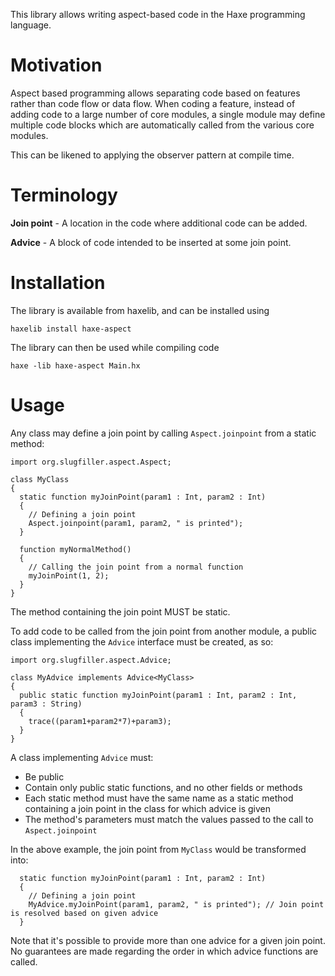 This library allows writing aspect-based code in the Haxe programming language.

# Motivation #

Aspect based programming allows separating code based on features rather than code flow or data flow. When coding a feature, instead of adding code to a large number of core modules, a single module may define multiple code blocks which are automatically called from the various core modules.

This can be likened to applying the observer pattern at compile time.

# Terminology #

**Join point** - A location in the code where additional code can be added.

**Advice** - A block of code intended to be inserted at some join point.

# Installation #

The library is available from haxelib, and can be installed using
```
haxelib install haxe-aspect
```

The library can then be used while compiling code
```
haxe -lib haxe-aspect Main.hx
```

# Usage #

Any class may define a join point by calling `Aspect.joinpoint` from a static method:
```
import org.slugfiller.aspect.Aspect;

class MyClass
{
  static function myJoinPoint(param1 : Int, param2 : Int)
  {
    // Defining a join point
    Aspect.joinpoint(param1, param2, " is printed");
  }

  function myNormalMethod()
  {
    // Calling the join point from a normal function
    myJoinPoint(1, 2);
  }
}
```
The method containing the join point MUST be static.

To add code to be called from the join point from another module, a public class implementing the `Advice` interface must be created, as so:
```
import org.slugfiller.aspect.Advice;

class MyAdvice implements Advice<MyClass>
{
  public static function myJoinPoint(param1 : Int, param2 : Int, param3 : String)
  {
    trace((param1+param2*7)+param3);
  }
}
```

A class implementing `Advice` must:

  * Be public
  * Contain only public static functions, and no other fields or methods
  * Each static method must have the same name as a static method containing a join point in the class for which advice is given
  * The method's parameters must match the values passed to the call to `Aspect.joinpoint`

In the above example, the join point from `MyClass` would be transformed into:
```
  static function myJoinPoint(param1 : Int, param2 : Int)
  {
    // Defining a join point
    MyAdvice.myJoinPoint(param1, param2, " is printed"); // Join point is resolved based on given advice
  }
```

Note that it's possible to provide more than one advice for a given join point. No guarantees are made regarding the order in which advice functions are called.